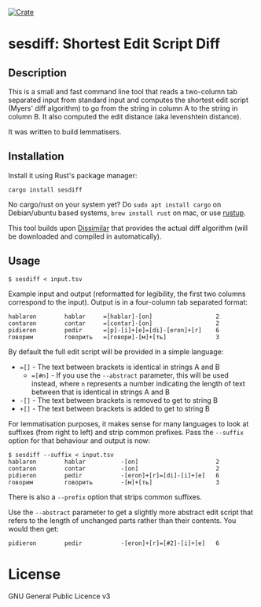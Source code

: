 [![Crate](https://img.shields.io/crates/v/sesdiff.svg)](https://crates.io/crates/sesdiff)

# sesdiff: Shortest Edit Script Diff

## Description

This is a small and fast command line tool that reads a two-column tab separated input from standard input and computes the shortest edit script (Myers' diff algorithm) to go from the string in column A to the string in column B. It also computed the edit distance (aka levenshtein distance).

It was written to build lemmatisers.

## Installation

Install it using Rust's package manager:

```
cargo install sesdiff
```

No cargo/rust on your system yet? Do ``sudo apt install cargo`` on Debian/ubuntu based systems, ``brew install rust`` on mac, or use [rustup](https://rustup.rs/).

This tool builds upon [Dissimilar](https://crates.io/crates/dissimilar) that provides the actual diff algorithm (will be
downloaded and compiled in automatically).

## Usage

```
$ sesdiff < input.tsv
```

Example input and output (reformatted for legibility, the first two columns correspond to the input). Output is in a four-column tab separated format:

```
hablaron        hablar     =[hablar]-[on]                  2
contaron        contar     =[contar]-[on]                  2
pidieron        pedir      =[p]-[i]+[e]=[di]-[eron]+[r]    6
говорим         говорить   =[говори]-[м]+[ть]              3
```

By default the full edit script will be provided in a simple language:

* ``=[]`` - The text between brackets is identical in strings A and B
    * ``=[#n]`` - If you use the ``--abstract`` parameter, this will be used instead, where ``n`` represents a number
      indicating the length of text between  that is identical in strings A and B
* ``-[]`` - The text between brackets is removed to get to string B
* ``+[]`` - The text between brackets is added to get to string B

For lemmatisation purposes, it makes sense for many languages to look at
suffixes (from right to left) and strip common prefixes. Pass the ``--suffix``
option for that behaviour and output is now:

```
$ sesdiff --suffix < input.tsv
hablaron        hablar          -[on]                      2
contaron        contar          -[on]                      2
pidieron        pedir           -[eron]+[r]=[di]-[i]+[e]   6
говорим         говорить        -[м]+[ть]                  3
```

There is also a ``--prefix`` option that strips common suffixes.

Use the ``--abstract`` parameter to get a slightly more abstract edit script that refers to the length of unchanged parts
rather than their contents. You would then get:

```
pidieron        pedir           -[eron]+[r]=[#2]-[i]+[e]   6
```


# License

GNU General Public Licence v3

